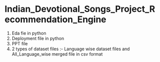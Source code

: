 # Indian_Devotional_Songs_Project_Recommendation_Engine

1. Eda fie in python
2. Deployment file in python
3. PPT file
4. 2 types of dataset files :- Language wise dataset files and All_Language_wise merged file in csv format
